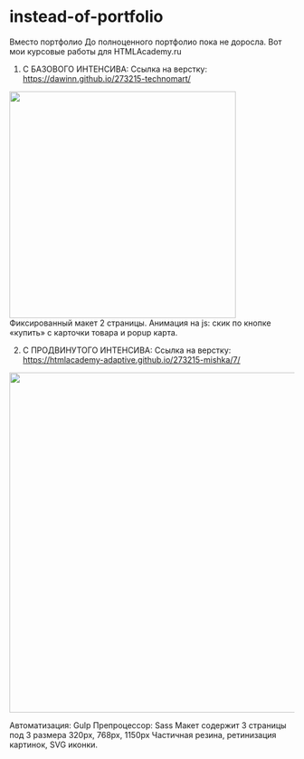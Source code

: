 # instead-of-portfolio
Вместо портфолио
До полноценного портфолио пока не доросла.
Вот мои курсовые работы для HTMLAcademy.ru
1.	С БАЗОВОГО ИНТЕНСИВА: 
Ссылка на верстку: https://dawinn.github.io/273215-technomart/
 <img width="400" src="https://up.htmlacademy.ru/static/img/intensive/htmlcss/technomart.jpg">
Фиксированный макет 2 страницы. 
Анимация на js: скик по кнопке «купить» с карточки товара и popup карта.

2.	С ПРОДВИНУТОГО ИНТЕНСИВА: 
Ссылка на верстку: https://htmlacademy-adaptive.github.io/273215-mishka/7/
 <img width="600" src="https://up.htmlacademy.ru/static/img/intensive/adaptive/mishka-preview.jpg"> 
 
Автоматизация: Gulp 
Препроцессор: Sass
Макет содержит 3 страницы под 3 размера 320px, 768px, 1150px Частичная резина, ретинизация картинок, SVG иконки.
